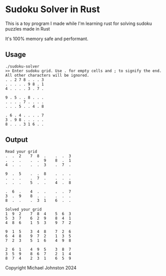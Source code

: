# Sudoku Solver in Rust

This is a toy program I made while I'm learning rust for solving sudoku puzzles made in Rust  

It's 100% memory safe and performant.


## Usage  

    ./sudoku-solver
    >> Enter sudoku grid. Use . for empty cells and ; to signify the end. All other characters will be ignored.
    . . 2 7 8 . . . 3
    . . . . . 9 8 . 1
    4 . . . . 3 . 7 .

    9 . 5 . . 8 . . .
    . . . . 7 . . . .
    . . . 5 . . 4 . 8

    . 6 . 4 . . . . 7
    3 . 9 8 . . . . .
    8 . . . 3 1 6 . .

## Output

    Read your grid
    .  .  2    7  8  .    .  .  3    
    .  .  .    .  .  9    8  .  1    
    4  .  .    .  .  3    .  7  .
    
    9  .  5    .  .  8    .  .  .    
    .  .  .    .  7  .    .  .  .    
    .  .  .    5  .  .    4  .  8
    
    .  6  .    4  .  .    .  .  7    
    3  .  9    8  .  .    .  .  .    
    8  .  .    .  3  1    6  .  .
    
    Solved your grid
    1  9  2    7  8  4    5  6  3    
    5  3  7    6  2  9    8  4  1    
    4  8  6    1  5  3    9  7  2
    
    9  1  5    3  4  8    7  2  6    
    6  4  8    9  7  2    1  3  5    
    7  2  3    5  1  6    4  9  8
    
    2  6  1    4  9  5    3  8  7    
    3  5  9    8  6  7    2  1  4    
    8  7  4    2  3  1    6  5  9  

Copyright Michael Johnston 2024